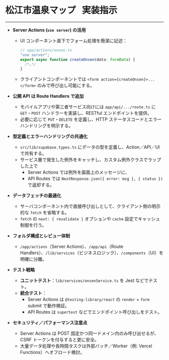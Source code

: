 # 松江市温泉マップ   実装指示

---

- **Server Actions (`use server`) の活用**

  - UI コンポーネント直下でフォーム処理を簡潔に記述：
    ```ts
    // app/actions/onsen.ts
    "use server";
    export async function createOnsen(data: FormData) {
      /*…*/
    }
    ```
  - クライアントコンポーネントでは `<form action={createOnsen}>...</form>` のみで呼び出し可能にする。

- **公開 API は Route Handlers で追加**

  - モバイルアプリや第三者サービス向けには `app/api/.../route.ts` に `GET`・`POST` ハンドラーを実装し、RESTful エンドポイントを提供。
  - 必要に応じて `PUT`・`DELETE` を定義し、HTTP ステータスコードとエラーハンドリングを明示する。

- **型定義とエラーハンドリングの共通化**

  - `src/lib/supabase.types.ts` にデータの型を定義し、Action／API／UI で共有する。
  - サービス層で発生した例外をキャッチし、カスタム例外クラスでラップした上で
    - Server Actions では例外を画面上のメッセージに、
    - API Routes では `NextResponse.json({ error: msg }, { status })` で返却する。

- **データフェッチの最適化**

  - サーバコンポーネント内で直接呼び出しとして、クライアント側の明示的な `fetch` を省略する。
  - `fetch` の `next: { revalidate }` オプションや `cache` 設定でキャッシュ制御を行う。

- **フォルダ構成とレビュー体制**

  - `/app/actions`（Server Actions）、`/app/api`（Route Handlers）、`/lib/services`（ビジネスロジック）、`/components`（UI）を明確に分離。

- **テスト戦略**

  - **ユニットテスト**：`lib/services/onsenService.ts` を Jest などでテスト。
  - **統合テスト**：
    - Server Actions は `@testing-library/react` の `render` + `form` submit で動作検証。
    - API Routes は `supertest` などでエンドポイント呼び出しをテスト。

- **セキュリティ／パフォーマンス注意点**
  - Server Actions は POST 固定かつ同一ドメイン内のみ呼び出せるが、CSRF トークンを付与すると更に安全。
  - 大量データ処理や長時間タスクは外部バッチ／Worker（例: Vercel Functions）へオフロード検討。
